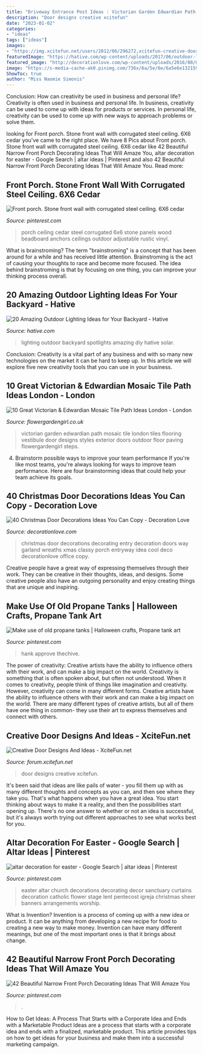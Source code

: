 ```yaml
---
title: "Driveway Entrance Post Ideas : Victorian Garden Edwardian Path Mosaic Tile London Tiles Flooring Vestibule Door Designs Styles Exterior Doors Outdoor Floor Paving Flowergardengirl Steps"
description: "Door designs creative xcitefun"
date: "2023-01-02"
categories:
- "ideas"
tags: ["ideas"]
images:
- "https://img.xcitefun.net/users/2012/06/296272,xcitefun-creative-door-designs-and-ideas-6.jpg"
featuredImage: "https://hative.com/wp-content/uploads/2017/06/outdoor-lighting/15-outdoor-lighting-diy-ideas-tutorials.jpg"
featured_image: "http://decorationlove.com/wp-content/uploads/2016/08/Great-Front-Door-Christmas-Decorating-Ideas-2016.jpg"
image: "https://s-media-cache-ak0.pinimg.com/736x/6a/5e/6e/6a5e6e132159fbd1e92a4a7d1771a39a.jpg"
ShowToc: true
author: "Miss Naomie Simonis"
---
```



Conclusion: How can creativity be used in business and personal life?
Creativity is often used in business and personal life. In business, creativity can be used to come up with ideas for products or services. In personal life, creativity can be used to come up with new ways to approach problems or solve them.

	

		
looking for Front porch. Stone front wall with corrugated steel ceiling. 6X6 cedar you've came to the right place. We have 8 Pics about Front porch. Stone front wall with corrugated steel ceiling. 6X6 cedar like 42 Beautiful Narrow Front Porch Decorating Ideas That Will Amaze You, altar decoration for easter - Google Search | altar ideas | Pinterest and also 42 Beautiful Narrow Front Porch Decorating Ideas That Will Amaze You. Read more:
		
    
## Front Porch. Stone Front Wall With Corrugated Steel Ceiling. 6X6 Cedar

<img loading=lazy src="https://i.pinimg.com/736x/ce/42/c5/ce42c52f89e5fb23046c995e3b9ea393--cedar-posts-anchors.jpg" onerror="this.onerror=null;this.src='https://tse3.mm.bing.net/th?id=OIP.TlBYM9xvYrsh8BzRggM3eQHaLH&amp;pid=15.1';" alt="Front porch. Stone front wall with corrugated steel ceiling. 6X6 cedar">

_Source: pinterest.com_

>porch ceiling cedar steel corrugated 6x6 stone panels wood beadboard anchors ceilings outdoor adjustable rustic vinyl. 

	

What is brainstroming?
The term "brainstroming" is a concept that has been around for a while and has received little attention. Brainstroming is the act of causing your thoughts to race and become more focused. The idea behind brainstroming is that by focusing on one thing, you can improve your thinking process overall.

    
## 20 Amazing Outdoor Lighting Ideas For Your Backyard - Hative

<img loading=lazy src="https://hative.com/wp-content/uploads/2017/06/outdoor-lighting/15-outdoor-lighting-diy-ideas-tutorials.jpg" onerror="this.onerror=null;this.src='https://tse1.mm.bing.net/th?id=OIP.ZrGT-a-LHrxS8LB6H3hSEQHaPq&amp;pid=15.1';" alt="20 Amazing Outdoor Lighting Ideas for Your Backyard - Hative">

_Source: hative.com_

>lighting outdoor backyard spotlights amazing diy hative solar. 

	

Conclusion:
Creativity is a vital part of any business and with so many new technologies on the market it can be hard to keep up. In this article we will explore five new creativity tools that you can use in your business.

    
## 10 Great Victorian &amp; Edwardian Mosaic Tile Path Ideas London - London

<img loading=lazy src="http://flowergardengirl.co.uk/wp-content/uploads/2014/02/victorian-and-edwardian-mosaic-garden-path-designs-and-styles-london-7.jpg" onerror="this.onerror=null;this.src='https://tse1.mm.bing.net/th?id=OIP.rRNc-fJYzVLN92hk9rRfCgHaJ4&amp;pid=15.1';" alt="10 Great Victorian &amp; Edwardian Mosaic Tile Path Ideas London - London">

_Source: flowergardengirl.co.uk_

>victorian garden edwardian path mosaic tile london tiles flooring vestibule door designs styles exterior doors outdoor floor paving flowergardengirl steps. 

	

4. Brainstorm possible ways to improve your team performance
If you're like most teams, you're always looking for ways to improve team performance. Here are four brainstorming ideas that could help your team achieve its goals.

    
## 40 Christmas Door Decorations Ideas You Can Copy - Decoration Love

<img loading=lazy src="http://decorationlove.com/wp-content/uploads/2016/08/Great-Front-Door-Christmas-Decorating-Ideas-2016.jpg" onerror="this.onerror=null;this.src='https://tse1.mm.bing.net/th?id=OIP.CbV7yiBQJDYsqeo-XM3X6wHaJ6&amp;pid=15.1';" alt="40 Christmas Door Decorations Ideas You Can Copy - Decoration Love">

_Source: decorationlove.com_

>christmas door decorations decorating entry decoration doors way garland wreaths xmas classy porch entryway idea cool deco decorationlove office copy. 

	

Creative people have a great way of expressing themselves through their work. They can be creative in their thoughts, ideas, and designs. Some creative people also have an outgoing personality and enjoy creating things that are unique and inspiring.

    
## Make Use Of Old Propane Tanks | Halloween Crafts, Propane Tank Art

<img loading=lazy src="https://i.pinimg.com/736x/81/16/fe/8116feb710b6b942647a6c81575297b3.jpg" onerror="this.onerror=null;this.src='https://tse4.mm.bing.net/th?id=OIP.N9Q2FovgQOfqto4i-I2x4AHaKU&amp;pid=15.1';" alt="Make use of old propane tanks | Halloween crafts, Propane tank art">

_Source: pinterest.com_

>hank approve thechive. 

	

The power of creativity: Creative artists have the ability to influence others with their work, and can make a big impact on the world.
Creativity is something that is often spoken about, but often not understood. When it comes to creativity, people think of things like imagination and creativity. However, creativity can come in many different forms. Creative artists have the ability to influence others with their work and can make a big impact on the world. There are many different types of creative artists, but all of them have one thing in common- they use their art to express themselves and connect with others.

    
## Creative Door Designs And Ideas - XciteFun.net

<img loading=lazy src="https://img.xcitefun.net/users/2012/06/296272,xcitefun-creative-door-designs-and-ideas-6.jpg" onerror="this.onerror=null;this.src='https://tse2.mm.bing.net/th?id=OIP.i6KAyVeRhgC9uNzGvrpJFwHaJ3&amp;pid=15.1';" alt="Creative Door Designs And Ideas - XciteFun.net">

_Source: forum.xcitefun.net_

>door designs creative xcitefun. 

	

It's been said that ideas are like pails of water - you fill them up with as many different thoughts and concepts as you can, and then see where they take you. That's what happens when you have a great idea. You start thinking about ways to make it a reality, and then the possibilities start opening up. There's no one answer to whether or not an idea is successful, but it's always worth trying out different approaches to see what works best for you.

    
## Altar Decoration For Easter - Google Search | Altar Ideas | Pinterest

<img loading=lazy src="https://s-media-cache-ak0.pinimg.com/736x/6a/5e/6e/6a5e6e132159fbd1e92a4a7d1771a39a.jpg" onerror="this.onerror=null;this.src='https://tse4.mm.bing.net/th?id=OIP.dnEnwpNsucz4qDwoP4hKcgHaMY&amp;pid=15.1';" alt="altar decoration for easter - Google Search | altar ideas | Pinterest">

_Source: pinterest.com_

>easter altar church decorations decorating decor sanctuary curtains decoration catholic flower stage lent pentecost igreja christmas sheer banners arrangements worship. 

	

What is Invention?
Invention is a process of coming up with a new idea or product. It can be anything from developing a new recipe for food to creating a new way to make money. Invention can have many different meanings, but one of the most important ones is that it brings about change.

    
## 42 Beautiful Narrow Front Porch Decorating Ideas That Will Amaze You

<img loading=lazy src="https://i.pinimg.com/736x/aa/f6/51/aaf651dccbd206f127f479b4d1f9694f.jpg" onerror="this.onerror=null;this.src='https://tse4.mm.bing.net/th?id=OIP.sl7b7GYCPfgXdwngYi-BowHaJ3&amp;pid=15.1';" alt="42 Beautiful Narrow Front Porch Decorating Ideas That Will Amaze You">

_Source: pinterest.com_

>. 

	

How to Get Ideas: A Process That Starts with a Corporate Idea and Ends with a Marketable Product
Ideas are a process that starts with a corporate idea and ends with a finalized, marketable product. This article provides tips on how to get ideas for your business and make them into a successful marketing campaign.

